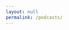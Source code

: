 ```yaml
---
layout: null
permalink: /podcasts/
---
```

<script type="text/javascript">
	location.assign("{{ site.podcasts.last.url }}");
</script>
